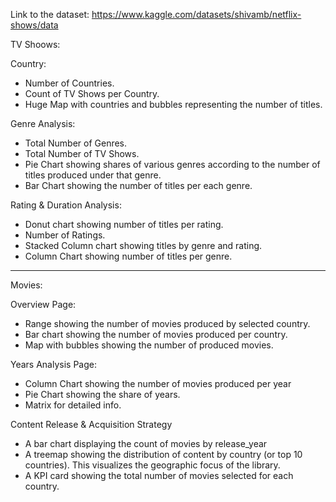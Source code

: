 Link to the dataset: https://www.kaggle.com/datasets/shivamb/netflix-shows/data

TV Shoows:

Country:
- Number of Countries.
- Count of TV Shows per Country.
- Huge Map with countries and bubbles representing the number of titles.

Genre Analysis:
- Total Number of Genres.
- Total Number of TV Shows.
- Pie Chart showing shares of various genres according to the number of titles produced under that genre. 
- Bar Chart showing the number of titles per each genre.

Rating & Duration Analysis:
- Donut chart showing number of titles per rating.
- Number of Ratings.
- Stacked Column chart showing titles by genre and rating.
- Column Chart showing number of titles per genre.


---
Movies:

Overview Page:
- Range showing the number of movies produced by selected country.
- Bar chart showing the number of movies produced per country.
- Map with bubbles showing the number of produced movies. 

Years Analysis Page:
- Column Chart showing the number of movies produced per year
- Pie Chart showing the share of years.
- Matrix for detailed info.

Content Release & Acquisition Strategy
- A bar chart displaying the count of movies by release_year
- A treemap showing the distribution of content by country (or top 10 countries). This visualizes the geographic focus of the library.
- A KPI card showing the total number of movies selected for each country.